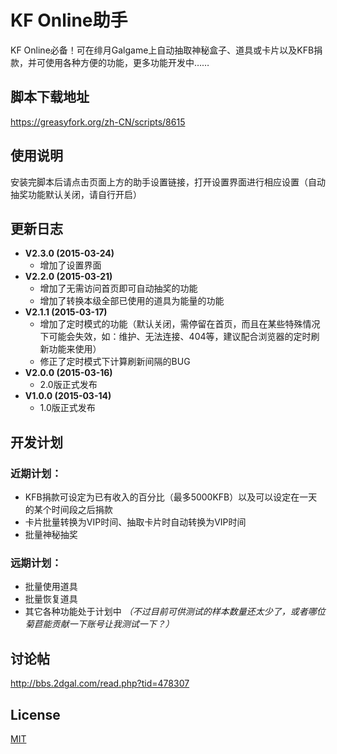 # KF Online助手
KF Online必备！可在绯月Galgame上自动抽取神秘盒子、道具或卡片以及KFB捐款，并可使用各种方便的功能，更多功能开发中……

## 脚本下载地址
https://greasyfork.org/zh-CN/scripts/8615

## 使用说明
安装完脚本后请点击页面上方的助手设置链接，打开设置界面进行相应设置（自动抽奖功能默认关闭，请自行开启）

## 更新日志
* __V2.3.0 (2015-03-24)__
  * 增加了设置界面
* __V2.2.0 (2015-03-21)__
  * 增加了无需访问首页即可自动抽奖的功能
  * 增加了转换本级全部已使用的道具为能量的功能
* __V2.1.1 (2015-03-17)__
  * 增加了定时模式的功能（默认关闭，需停留在首页，而且在某些特殊情况下可能会失效，如：维护、无法连接、404等，建议配合浏览器的定时刷新功能来使用）
  * 修正了定时模式下计算刷新间隔的BUG
* __V2.0.0 (2015-03-16)__
  * 2.0版正式发布
* __V1.0.0 (2015-03-14)__
  * 1.0版正式发布

## 开发计划
### 近期计划：
* KFB捐款可设定为已有收入的百分比（最多5000KFB）以及可以设定在一天的某个时间段之后捐款
* 卡片批量转换为VIP时间、抽取卡片时自动转换为VIP时间
* 批量神秘抽奖

### 远期计划：
* 批量使用道具
* 批量恢复道具
* 其它各种功能处于计划中
_（不过目前可供测试的样本数量还太少了，或者哪位菊苣能贡献一下账号让我测试一下？）_

## 讨论帖
http://bbs.2dgal.com/read.php?tid=478307

## License
[MIT](http://opensource.org/licenses/MIT)
